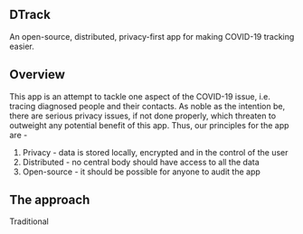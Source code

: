 DTrack
---

An open-source, distributed, privacy-first app for making COVID-19
tracking easier.

Overview
---
This app is an attempt to tackle one aspect of the COVID-19 issue,
i.e. tracing diagnosed people and their contacts. As noble as the
intention be, there are serious privacy issues, if not done properly,
which threaten to outweight any potential benefit of this app. Thus,
our principles for the app are - 

1. Privacy - data is stored locally, encrypted and in the control
of the user
2. Distributed - no central body should have access to all the data
3. Open-source - it should be possible for anyone to audit the app

The approach
---
Traditional 

